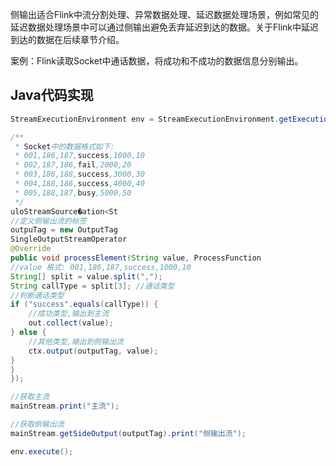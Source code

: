 侧输出适合Flink中流分割处理、异常数据处理、延迟数据处理场景，例如常见的延迟数据处理场景中可以通过侧输出避免丢弃延迟到达的数据。关于Flink中延迟到达的数据在后续章节介绍。

案例：Flink读取Socket中通话数据，将成功和不成功的数据信息分别输出。

## Java代码实现

```java
StreamExecutionEnvironment env = StreamExecutionEnvironment.getExecutionEnvironment();

/**
 * Socket中的数据格式如下:
 * 001,186,187,success,1000,10
 * 002,187,186,fail,2000,20
 * 003,186,188,success,3000,30
 * 004,188,186,success,4000,40
 * 005,188,187,busy,5000,50
 */
uloStreamSource�ation<St
//定义侧输出流的标签
outpuTag = new OutputTag
SingleOutputStreamOperator
@Override
public void processElement(String value, ProcessFunction
//value 格式: 001,186,187,success,1000,10
String[] split = value.split(",");
String callType = split[3]; //通话类型
//判断通话类型
if ("success".equals(callType)) {
    //成功类型,输出到主流
    out.collect(value);
} else {
    //其他类型,输出到侧输出流
    ctx.output(outputTag, value);
}
}
});

//获取主流
mainStream.print("主流");

//获取侧输出流
mainStream.getSideOutput(outputTag).print("侧输出流");

env.execute();
```